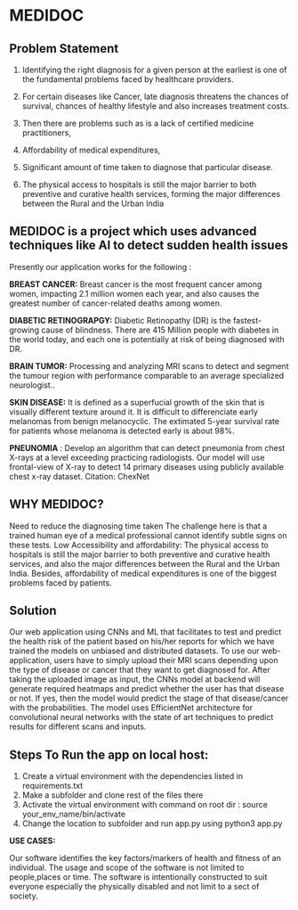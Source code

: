 # MEDIDOC

## Problem Statement
1. Identifying the right diagnosis for a given person at the earliest is one of the fundamental problems faced by healthcare providers.

2. For certain diseases like Cancer, late diagnosis threatens the chances of survival, chances of healthy lifestyle and also increases treatment costs.

3. Then there are problems such as is a lack of certified medicine practitioners,

4. Affordability of medical expenditures,

5. Significant amount of time taken to diagnose that particular disease. 

6. The physical access to hospitals is still the major barrier to both preventive and curative health services, forming the major differences between the Rural and the Urban India

## MEDIDOC is a project which uses advanced techniques like AI to detect sudden health issues

Presently our application works for the following :

**BREAST CANCER:** Breast cancer is the most frequent cancer among women, impacting 2.1 million women each year, and also causes the greatest number of cancer-related deaths among women.

**DIABETIC RETINOGRAPGY:** Diabetic Retinopathy (DR) is the fastest-growing cause of blindness. There are 415 Million people with diabetes in the world today, and each one is potentially at risk of being diagnosed with DR.

**BRAIN TUMOR:** Processing and analyzing MRI scans to detect and segment the tumour region with performance comparable to an average specialized neurologist..

**SKIN DISEASE:** It is defined as a superfucial growth of the skin that is visually different texture around it. It is difficult to differenciate early melanomas from benign melanocyclic. The extimated 5-year survival rate for patients whose melanoma is detected early is about 98%.

**PNEUNOMIA** : Develop an algorithm that can detect pneumonia from chest X-rays at a level exceeding practicing radiologists. Our model will use frontal-view of X-ray to detect 14 primary diseases using publicly available chest x-ray dataset. Citation: ChexNet

## WHY MEDIDOC? 
 
Need to reduce the diagnosing time taken
The challenge here is that a trained human eye of a medical professional cannot identify subtle signs on these tests.
Low Accessibility and affordability:
The physical access to hospitals is still the major barrier to both preventive and curative health services, and also the major differences between the Rural and the Urban India. Besides, affordability of medical expenditures is one of the biggest problems faced by patients.

## Solution
Our web application using CNNs and ML that facilitates to test and predict the health risk of the patient based on his/her reports for which we have trained the models on unbiased and distributed datasets. 
To use our web-application, users have to simply upload their MRI scans depending upon the type of disease or cancer that they want to get diagnosed for. 
After taking the uploaded image as input, the CNNs model at backend will generate required heatmaps and predict whether the user has that disease or not. 
If yes, then the model would predict the stage of that disease/cancer with the probabilities. 
The model uses EfficientNet architecture for convolutional neural networks with the state of art techniques to predict results for different scans and inputs.

## Steps To Run the app on local host:

1. Create a virtual environment with the dependencies listed in requirements.txt
2. Make a subfolder and clone rest of the files there
3. Activate the virtual environment with command on root dir : source your_env_name/bin/activate
4. Change the location to subfolder and run app.py using python3 app.py

**USE CASES:**

Our software identifies the key factors/markers of health and fitness of an individual.
The usage and scope of the software is not limited to people,places or time.
The software is intentionally constructed to suit everyone especially the physically disabled and not limit to a sect of society.
